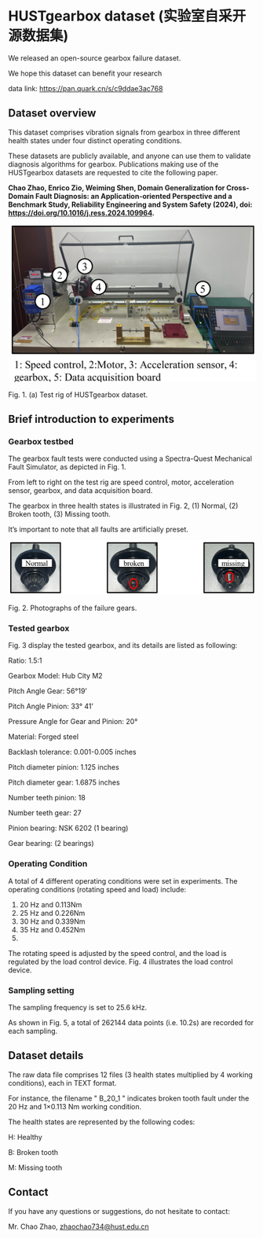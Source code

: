 # HUSTgearbox dataset (实验室自采开源数据集)

We released an open-source gearbox failure dataset. 

We hope this dataset can benefit your research

data link: https://pan.quark.cn/s/c9ddae3ac768


## Dataset overview

This dataset comprises vibration signals from gearbox in three different health states under four distinct operating conditions.

These datasets are publicly available, and anyone can use them to validate diagnosis algorithms for gearbox. Publications making use of the HUSTgearbox datasets are requested to cite the following paper.

**Chao Zhao, Enrico Zio, Weiming Shen, Domain Generalization for Cross-Domain Fault Diagnosis: an Application-oriented Perspective and a Benchmark Study, Reliability Engineering and System Safety (2024), doi: https://doi.org/10.1016/j.ress.2024.109964.**

 ![image](https://github.com/CHAOZHAO-1/HUSTgearbox-dataset/blob/main/IMG/F1.png)
 
Fig. 1. (a) Test rig of HUSTgearbox dataset.

## Brief introduction to experiments

### Gearbox testbed
The gearbox fault tests were conducted using a Spectra-Quest Mechanical Fault Simulator, as depicted in Fig. 1.

From left to right on the test rig are speed control, motor, acceleration sensor, gearbox, and data acquisition board. 

The gearbox in three health states is illustrated in Fig. 2, 
(1) Normal, 
(2) Broken tooth,
(3) Missing tooth.

It’s important to note that all faults are artificially preset.

![image](https://github.com/CHAOZHAO-1/HUSTgearbox-dataset/blob/main/IMG/F2.png)

Fig. 2. Photographs of the failure gears.
 

### Tested gearbox
Fig. 3 display the tested gearbox, and its details are listed as following:

Ratio: 1.5:1

Gearbox Model: Hub City M2

Pitch Angle Gear: 56°19’

Pitch Angle Pinion: 33° 41’

Pressure Angle for Gear and Pinion: 20°

Material: Forged steel

Backlash tolerance: 0.001-0.005 inches

Pitch diameter pinion: 1.125 inches

Pitch diameter gear: 1.6875 inches

Number teeth pinion: 18

Number teeth gear: 27

Pinion bearing: NSK 6202 (1 bearing)

Gear bearing: (2 bearings)

### Operating Condition

A total of 4 different operating conditions were set in experiments.
The operating conditions (rotating speed and load) include:

1) 20 Hz and 0.113Nm
2) 25 Hz and 0.226Nm
3) 30 Hz and 0.339Nm
4) 35 Hz and 0.452Nm
5) 
The rotating speed is adjusted by the speed control, and the load is regulated by the load control device. Fig. 4 illustrates the load control device.


### Sampling setting

The sampling frequency is set to 25.6 kHz.

As shown in Fig. 5, a total of 262144 data points (i.e. 10.2s) are recorded for each sampling.
 


## Dataset details
The raw data file comprises 12 files (3 health states multiplied by 4 working conditions), each in TEXT format.

For instance, the filename " B_20_1 " indicates broken tooth fault under the 20 Hz and 1×0.113 Nm working condition.

The health states are represented by the following codes:

H: Healthy

B: Broken tooth

M: Missing tooth

## Contact

If you have any questions or suggestions, do not hesitate to contact: 

Mr. Chao Zhao, zhaochao734@hust.edu.cn

